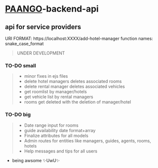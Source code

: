 # [PAANGO](https://paango.org)-backend-api
## api for service providers

URI FORMAT: https://localhost:XXXX/add-hotel-manager
function names: snake_case_format

>  UNDER DEVELOPMENT

### TO-DO small
> - minor fixes in ejs files
> - delete hotel managers deletes associated rooms
> - delete rental manager deletes associated vehicles
> - get roomlist by manager/hotels
> - get vehicle list by rental managers
> - rooms get deleted with the deletion of manager/hotel

### TO-DO big
> - Date range input for rooms
> - guide availability date format+array
> - Finalize attributes for all models
> - Admin routes for entities like managers, guides, agents, rooms, hotels
> - Help messages and tips for all users

- being awsome ✨UwU✨


